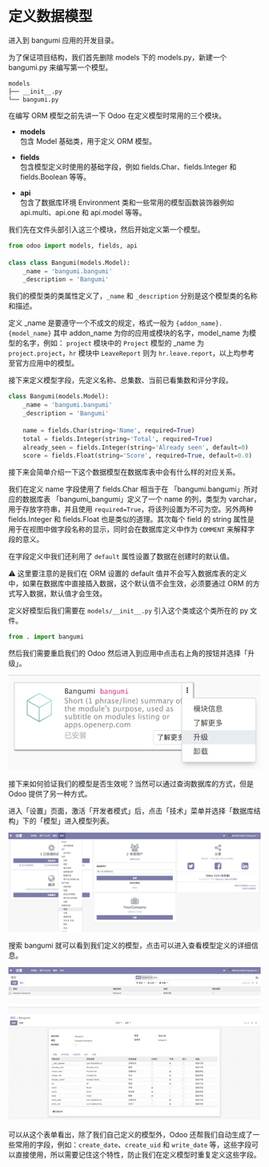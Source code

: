 # 定义数据模型

进入到 bangumi 应用的开发目录。  

为了保证项目结构，我们首先删除 models 下的 models.py，新建一个 bangumi.py 来编写第一个模型。  

```plain
models
├── __init__.py
└── bangumi.py
```

在编写 ORM 模型之前先讲一下 Odoo 在定义模型时常用的三个模块。  

* **models**  
    包含 Model 基础类，用于定义 ORM 模型。

* **fields**  
    包含模型定义时使用的基础字段，例如 fields.Char、fields.Integer 和 fields.Boolean 等等。
    
* **api**  
    包含了数据库环境 Environment 类和一些常用的模型函数装饰器例如 api.multi、api.one 和 api.model 等等。

我们先在文件头部引入这三个模块，然后开始定义第一个模型。

```python
from odoo import models, fields, api

class class Bangumi(models.Model):
    _name = 'bangumi.bangumi'
    _description = 'Bangumi'

```

我们的模型类的类属性定义了，`_name` 和 `_description` 分别是这个模型类的名称和描述。  

定义 _name 是要遵守一个不成文的规定，格式一般为 `{addon_name}.{model_name}` 其中 addon_name 为你的应用或模块的名字，model_name 为模型的名字，例如： `project` 模块中的 `Project` 模型的 _name 为 `project.project`，`hr` 模块中 `LeaveReport` 则为 `hr.leave.report`，以上均参考至官方应用中的模型。  

接下来定义模型字段，先定义名称、总集数、当前已看集数和评分字段。  

```python
class Bangumi(models.Model):
    _name = 'bangumi.bangumi'
    _description = 'Bangumi'

    name = fields.Char(string='Name', required=True)
    total = fields.Integer(string='Total', required=True)
    already_seen = fields.Integer(string='Already seen', default=0)
    score = fields.Float(string='Score', required=True, default=0.0)
```

接下来会简单介绍一下这个数据模型在数据库表中会有什么样的对应关系。   

我们在定义 name 字段使用了 fields.Char 相当于在 「bangumi.bangumi」所对应的数据库表 「bangumi_bangumi」定义了一个 name 的列，类型为 varchar，用于存放字符串，并且使用 `required=True`，将该列设置为不可为空。另外两种 fields.Integer 和 fields.Float 也是类似的道理。其次每个 field 的 string 属性是用于在视图中做字段名称的显示，同时会在数据库定义中作为 `COMMENT` 来解释字段的意义。  

在字段定义中我们还利用了 `default` 属性设置了数据在创建时的默认值。  

⚠️ 这里要注意的是我们在 ORM 设置的 default 值并不会写入数据库表的定义中，如果在数据库中直接插入数据，这个默认值不会生效，必须要通过 ORM 的方式写入数据，默认值才会生效。  

定义好模型后我们需要在 `models/__init__.py` 引入这个类或这个类所在的 py 文件。  

```python
from . import bangumi
```

然后我们需要重启我们的 Odoo 然后进入到应用中点击右上角的按钮并选择「升级」。  

![addon-upgrade-1](/assets/images/addon-upgrade-1.png)  

接下来如何验证我们的模型是否生效呢？当然可以通过查询数据库的方式，但是 Odoo 提供了另一种方式。  

进入「设置」页面，激活「开发者模式」后，点击「技术」菜单并选择「数据库结构」下的「模型」进入模型列表。  

![odoo-tech-1](/assets/images/odoo-tech-1.png)  

搜索 bangumi 就可以看到我们定义的模型，点击可以进入查看模型定义的详细信息。

![odoo-model-bangumi-1](/assets/images/odoo-model-bangumi-1.png)
![odoo-model-bangumi-2](/assets/images/odoo-model-bangumi-2.png)

可以从这个表单看出，除了我们自己定义的模型外，Odoo 还帮我们自动生成了一些常用的字段，例如：`create_date`、`create_uid` 和 `write_date` 等，这些字段可以直接使用，所以需要记住这个特性，防止我们在定义模型时重复定义这些字段。  


